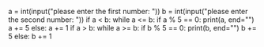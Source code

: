a = int(input("please enter the first number: "))
b = int(input("please enter the second number: "))
if a < b:
    while a <= b:
        if a % 5 == 0:
            print(a, end="")
            a += 5
        else:
            a += 1
if a > b:
    while a >= b:
        if b % 5 == 0:
            print(b, end="")
            b += 5
        else:
            b += 1
